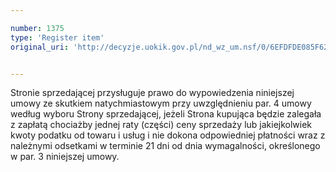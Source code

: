 ```yaml
---

number: 1375
type: 'Register item'
original_uri: 'http://decyzje.uokik.gov.pl/nd_wz_um.nsf/0/6EFDFDE085F624C2C1257447004369E9?OpenDocument'


---
```


Stronie sprzedającej przysługuje prawo do wypowiedzenia niniejszej umowy ze skutkiem natychmiastowym przy uwzględnieniu par. 4 umowy według wyboru Strony sprzedającej, jeżeli Strona kupująca będzie zalegała z zapłatą chociażby jednej raty (części) ceny sprzedaży lub jakiejkolwiek kwoty podatku od towaru i usług i nie dokona odpowiedniej płatności wraz z należnymi odsetkami w terminie 21 dni od dnia wymagalności, określonego w par. 3 niniejszej umowy.
